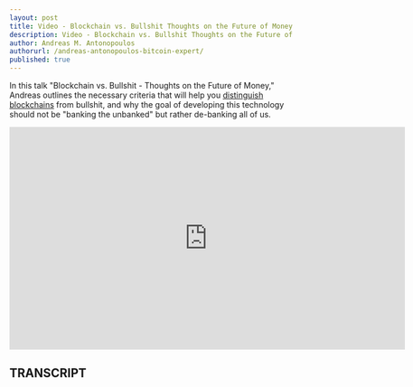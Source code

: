 ```yaml
---
layout: post
title: Video - Blockchain vs. Bullshit Thoughts on the Future of Money
description: Video - Blockchain vs. Bullshit Thoughts on the Future of Money
author: Andreas M. Antonopoulos
authorurl: /andreas-antonopoulos-bitcoin-expert/
published: true
---
```


<p>In this talk "Blockchain vs. Bullshit - Thoughts on the Future of Money," Andreas outlines the necessary criteria that will help you <a href="/re-invention-of-the-global-supply-chain-through-blockchain/">distinguish blockchains</a> from bullshit, and why the goal of developing this technology should not be "banking the unbanked" but rather de-banking all of us.</p>

<center><iframe width="700" height="394" src="https://www.youtube.com/embed/SMEOKDVXlUo?list=PLPQwGV1aLnTthcG265_FYSaV24hFScvC0" frameborder="0" allowfullscreen></iframe></center>

<h2>TRANSCRIPT</h2>
